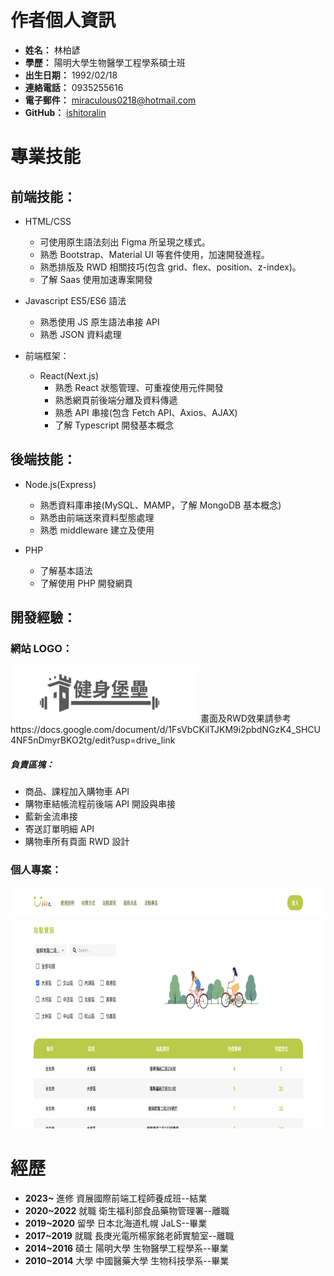 # 作者個人資訊

- **姓名：** 林柏諺
- **學歷：** 陽明大學生物醫學工程學系碩士班
- **出生日期：** 1992/02/18
- **連絡電話：** 0935255616
- **電子郵件：** miraculous0218@hotmail.com
- **GitHub：** [ishitoralin](https://github.com/ishitoralin)

# 專業技能

## 前端技能：

- HTML/CSS

  - 可使用原生語法刻出 Figma 所呈現之樣式。
  - 熟悉 Bootstrap、Material UI 等套件使用，加速開發進程。
  - 熟悉排版及 RWD 相關技巧(包含 grid、flex、position、z-index)。
  - 了解 Saas 使用加速專案開發

- Javascript ES5/ES6 語法

  - 熟悉使用 JS 原生語法串接 API
  - 熟悉 JSON 資料處理

- 前端框架：
  - React(Next.js)
    - 熟悉 React 狀態管理、可重複使用元件開發
    - 熟悉網頁前後端分離及資料傳遞
    - 熟悉 API 串接(包含 Fetch API、Axios、AJAX)
    - 了解 Typescript 開發基本概念

## 後端技能：

- Node.js(Express)

  - 熟悉資料庫串接(MySQL、MAMP，了解 MongoDB 基本概念)
  - 熟悉由前端送來資料型態處理
  - 熟悉 middleware 建立及使用

- PHP
  - 了解基本語法
  - 了解使用 PHP 開發網頁

## 開發經驗：

### 網站 LOGO：

<img src="fortress-imagine.png" alt="網站LOGO" width="300" height="90">
畫面及RWD效果請參考
https://docs.google.com/document/d/1FsVbCKiITJKM9i2pbdNGzK4_SHCU4NF5nDmyrBKO2tg/edit?usp=drive_link

##### 負責區塊：
- 商品、課程加入購物車 API
- 購物車結帳流程前後端 API 開設與串接
- 藍新金流串接
- 寄送訂單明細 API
- 購物車所有頁面 RWD 設計




### 個人專案：

<img src="ubikesystem.png" alt="網站LOGO" width="830" height="386">

# 經歷

- **2023~** 進修 資展國際前端工程師養成班--結業
- **2020~2022** 就職 衛生福利部食品藥物管理署--離職
- **2019~2020** 留學 日本北海道札幌 JaLS--畢業
- **2017~2019** 就職 長庚光電所楊家銘老師實驗室--離職
- **2014~2016** 碩士 陽明大學 生物醫學工程學系--畢業
- **2010~2014** 大學 中國醫藥大學 生物科技學系--畢業
